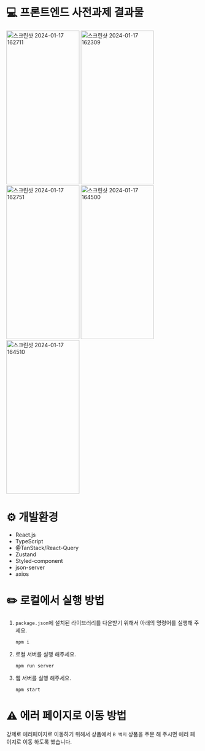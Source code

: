 # :computer: 프론트엔드 사전과제 결과물
<img width="190" height="400" alt="스크린샷 2024-01-17 162711" src="https://github.com/monii/two-recruit-challenge/assets/26447328/a2bed17f-a31a-4791-a8cf-d61677941cab"></img>
<img width="190" height="400" alt="스크린샷 2024-01-17 162309" src="https://github.com/monii/two-recruit-challenge/assets/26447328/5962624b-b2a6-4254-9586-279ef1416d19"></img>
<img width="190" height="400" alt="스크린샷 2024-01-17 162751" src="https://github.com/monii/two-recruit-challenge/assets/26447328/6e2d2cb1-8212-4524-9386-7d8c6ade73ea"></img>
<img width="190" height="400" alt="스크린샷 2024-01-17 164500" src="https://github.com/monii/two-recruit-challenge/assets/26447328/26ccff0d-15c7-4730-8cdc-ca21e3f98f81"></img>
<img width="190" height="400" alt="스크린샷 2024-01-17 164510" src="https://github.com/monii/two-recruit-challenge/assets/26447328/b07fc709-8cc7-4d8e-977c-ec652f5c870e"></img>
</br>  
# :gear: 개발환경 
* React.js
* TypeScript
* @TanStack/React-Query
* Zustand
* Styled-component
* json-server
* axios
# :pencil2: 로컬에서 실행 방법
1. `package.json`에 설치된 라이브러리를 다운받기 위해서 아래의 명령어를 실행해 주세요.
    ```
    npm i 
    ```
2. 로컬 서버를 실행 해주세요.
   ```
   npm run server
   ```
4. 웹 서버를 실행 해주세요.
   ```
   npm start
   ```
# :warning: 에러 페이지로 이동 방법
강제로 에러페이지로 이동하기 위해서 상품에서 `B 벽지` 상품을 주문 해 주시면 에러 페이지로 이동 하도록 했습니다.
